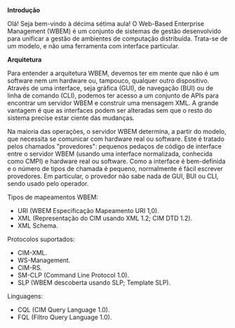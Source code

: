 **Introdução**

Olá! Seja bem-vindo à décima sétima aula! O Web-Based Enterprise Management (WBEM) é um conjunto de sistemas de gestão desenvolvido para unificar a gestão de ambientes de computação distribuída. Trata-se de um modelo, e não uma ferramenta com interface particular.

**Arquitetura**

Para entender a arquitetura WBEM, devemos ter em mente que não é um software nem um hardware ou, tampouco, qualquer outro dispositivo. Através de uma interface, seja gráfica (GUI), de navegação (BUI) ou de linha de comando (CLI), podemos ter acesso a um conjunto de APIs para encontrar um servidor WBEM e construir uma mensagem XML. A grande vantagem é que as interfaces podem ser alteradas sem que o resto do sistema precise estar ciente das mudanças.

Na maioria das operações, o servidor WBEM determina, a partir do modelo, que necessita se comunicar com hardware real ou software. Este é tratado pelos chamados "provedores": pequenos pedaços de código de interface entre o servidor WBEM (usando uma interface normalizada, conhecida como CMPI) e hardware real ou software. Como a interface é bem-definida e o número de tipos de chamada é pequeno, normalmente é fácil escrever provedores. Em particular, o provedor não sabe nada de GUI, BUI ou CLI, sendo usado pelo operador.

Tipos de mapeamentos WBEM:

- URI (WBEM Especificação Mapeamento URI 1,0).
- XML (Representação do CIM usando XML 1.2; CIM DTD 1.2).
- XML Schema.

Protocolos suportados:

- CIM-XML.
- WS-Management.
- CIM-RS.
- SM-CLP (Command Line Protocol 1.0).
- SLP (WBEM descoberta usando SLP; Template SLP).

Linguagens:

- CQL (CIM Query Language 1.0).
- FQL (Filtro Query Language 1.0).